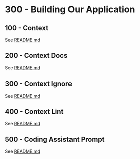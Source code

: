 # 300 - Building Our Application

## 100 - Context

See [README.md](./100/README.md)

## 200 - Context Docs

See [README.md](./200/README.md)

## 300 - Context Ignore

See [README.md](./300/README.md)

## 400 - Context Lint

See [README.md](./400/README.md)

## 500 - Coding Assistant Prompt

See [README.md](./500/README.md)
